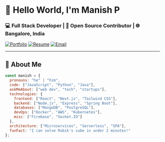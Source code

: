 # 👋 Hello World, I'm Manish P 

### 💻 Full Stack Developer | 🚀 Open Source Contributor | 🌐 Bangalore, India

[![Portfolio](https://img.shields.io/badge/My_Portfolio-000000?style=for-the-badge&logo=vercel&logoColor=white)](https://manishp.vercel.app/)
[![Resume](https://img.shields.io/badge/My_Resume-4285F4?style=for-the-badge&logo=googledrive&logoColor=white)](https://drive.google.com/file/d/your-file-id/view)
[![Email](https://img.shields.io/badge/Email_Me-D14836?style=for-the-badge&logo=gmail&logoColor=white)](mailto:manishp@example.com)

---

## 🚀 About Me

```javascript
const manish = {
  pronouns: "he" | "him",
  code: ["JavaScript", "Python", "Java"],
  askMeAbout: ["web dev", "tech", "startups"],
  technologies: {
    frontend: ["React", "Next.js", "Tailwind CSS"],
    backend: ["Node.js", "Express", "Spring Boot"],
    databases: ["MongoDB", "PostgreSQL"],
    devOps: ["Docker", "AWS", "Kubernetes"],
    misc: ["Firebase", "Socket.IO"]
  },
  architecture: ["Microservices", "Serverless", "SPA"],
  funFact: "I can solve Rubik's cube in under 2 minutes!"
};